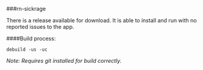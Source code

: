 ###rn-sickrage


There is a release available for download. It is able to install and run with no reported issues to the app.




####Build process:

`debuild -us -uc`

*Note: Requires git installed for build correctly.*

